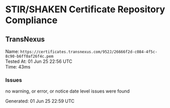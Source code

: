 # STIR/SHAKEN Certificate Repository Compliance

## TransNexus

Name: `https://certificates.transnexus.com/952J/26666f2d-c084-4f5c-8c90-b6ff0af26f4c.pem`\
Tested At: 01 Jun 25 22:56 UTC\
Time: 43ms

### Issues

no warning, or error, or notice date level issues were found

Generated: 01 Jun 25 22:59 UTC